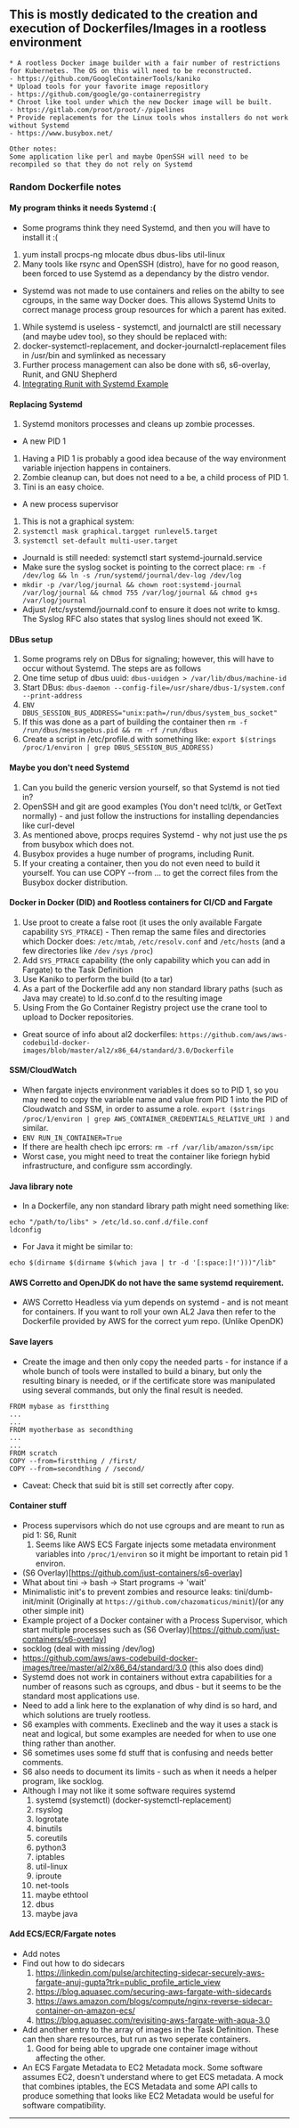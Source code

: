 ## This is mostly dedicated to the creation and execution of Dockerfiles/Images in a rootless environment

```
* A rootless Docker image builder with a fair number of restrictions for Kubernetes. The OS on this will need to be reconstructed.
- https://github.com/GoogleContainerTools/kaniko
* Upload tools for your favorite image repositlory
- https://github.com/google/go-containerregistry
* Chroot like tool under which the new Docker image will be built.
- https://gitlab.com/proot/proot/-/pipelines
* Provide replacements for the Linux tools whos installers do not work without Systemd 
- https://www.busybox.net/

Other notes:
Some application like perl and maybe OpenSSH will need to be recompiled so that they do not rely on Systemd 
```

### Random Dockerfile notes ###

#### My program thinks it needs Systemd :(
* Some programs think they need Systemd, and then you will have to install it :(
 1. yum install procps-ng mlocate dbus dbus-libs util-linux
 2. Many tools like rsync and OpenSSH (distro), have for no good reason, been forced to use Systemd as a dependancy by the distro vendor.
* Systemd was not made to use containers and relies on the abilty to see cgroups, in the same way Docker does. This allows Systemd Units to correct manage process group resources for which a parent has exited.
 1. While systemd is useless - systemctl, and journalctl are still necessary (and maybe udev too), so they should be replaced with:
 2. docker-systemctl-replacement, and docker-journalctl-replacement files in /usr/bin and symlinked as necessary
 3. Further process management can also be done with s6, s6-overlay, Runit, and GNU Shepherd
 4. [Integrating Runit with Systemd Example](https://busybox.net/kill_it_with_fire.txt)
#### Replacing Systemd
 1. Systemd monitors processes and cleans up zombie processes. 
* A new PID 1
 1. Having a PID 1 is probably a good idea because of the way environment variable injection happens in containers. 
 2. Zombie cleanup can, but does not need to a be, a child process of PID 1.
 3. Tini is an easy choice.
* A new process supervisor 
 1. This is not a graphical system: 
 2. `systemctl mask graphical.targget runlevel5.target`
 3. `systemctl set-default multi-user.target`
* Journald is still needed: systemctl start systemd-journald.service
* Make sure the syslog socket is pointing to the correct place: `rm -f /dev/log && ln -s /run/systemd/journal/dev-log /dev/log`
* `mkdir -p /var/log/journal && chown root:systemd-journal /var/log/journal && chmod 755 /var/log/journal && chmod g+s /var/log/journal`
* Adjust /etc/systemd/journald.conf to ensure it does not write to kmsg. The Syslog RFC also states that syslog lines should not exeed 1K. 
#### DBus setup
 1. Some programs rely on DBus for signaling; however, this will have to occur without Systemd. The steps are as follows
 2. One time setup of dbus uuid: `dbus-uuidgen > /var/lib/dbus/machine-id` 
 3. Start DBus: `dbus-daemon --config-file=/usr/share/dbus-1/system.conf --print-address`
 4. `ENV DBUS_SESSION_BUS_ADDRESS="unix:path=/run/dbus/system_bus_socket"`
 5. If this was done as a part of building the container then `rm -f /run/dbus/messagebus.pid && rm -rf /run/dbus`
 6. Create a script in /etc/profile.d with something like: `export $(strings /proc/1/environ | grep DBUS_SESSION_BUS_ADDRESS)`
#### Maybe you don't need Systemd
 1. Can you build the generic version yourself, so that Systemd is not tied in?
 2. OpenSSH and git are good examples (You don't need tcl/tk, or GetText normally) - and just follow the instructions for installing dependancies like curl-devel
 3. As mentioned above, procps requires Systemd - why not just use the ps from busybox which does not.
 4. Busybox provides a huge number of programs, including Runit.
 5. If your creating a container, then you do not even need to build it yourself. You can use COPY --from ... to get the correct files from the Busybox docker distribution.
 #### Docker in Docker (DID) and Rootless containers for CI/CD and Fargate
 1. Use proot to create a false root (it uses the only available Fargate capability `SYS_PTRACE`) - Then remap the same files and directories which Docker does: `/etc/mtab`, `/etc/resolv.conf` and `/etc/hosts` (and a few directories like `/dev` `/sys` `/proc`)
 2. Add `SYS_PTRACE` capability (the only capability which you can add in Fargate) to the Task Definition
 3. Use Kaniko to perform the build (to a tar)
 4. As a part of the Dockerfile add any non standard library paths (such as Java may create) to ld.so.conf.d to the resulting image
 5. Using From the Go Container Registry project use the crane tool to upload to Docker repositories.
* Great source of info about al2 dockerfiles: `https://github.com/aws/aws-codebuild-docker-images/blob/master/al2/x86_64/standard/3.0/Dockerfile`
#### SSM/CloudWatch
* When fargate injects environment variables it does so to PID 1, so you may need to copy the variable name and value from PID 1 into the PID of Cloudwatch and SSM, in order to assume a role. `export ($strings /proc/1/environ | grep AWS_CONTAINER_CREDENTIALS_RELATIVE_URI )` and similar.
* `ENV RUN_IN_CONTAINER=True`
* If there are health chech ipc errors: `rm -rf /var/lib/amazon/ssm/ipc`
* Worst case, you might need to treat the container like foriegn hybid infrastructure, and configure ssm accordingly.
#### Java library note
* In a Dockerfile, any non standard library path might need something like:
```
echo "/path/to/libs" > /etc/ld.so.conf.d/file.conf
ldconfig
```
* For Java it might be similar to:
```
echo $(dirname $(dirname $(which java | tr -d '[:space:]!')))"/lib"
```
#### AWS Corretto and OpenJDK do not have the same systemd requirement.
* AWS Corretto Headless via yum depends on systemd - and is not meant for containers. If you want to roll your own AL2 Java then refer to the Dockerfile provided by AWS for the correct yum repo. (Unlike OpenDK)
#### Save layers
* Create the image and then only copy the needed parts - for instance if a whole bunch of tools were installed to build a binary, but only the resulting binary is needed, or if the certificate store was manipulated using several commands, but only the final result is needed.
```
FROM mybase as firstthing
...
...
FROM myotherbase as secondthing
...
...
FROM scratch
COPY --from=firstthing / /first/
COPY --from=secondthing / /second/
```
* Caveat: Check that suid bit is still set correctly after copy.


#### Container stuff
* Process supervisors which do not use cgroups and are meant to run as pid 1: S6, Runit
  1. Seems like AWS ECS Fargate injects some metadata environment variables into `/proc/1/environ` so it might be important to retain pid 1 environ. 
* (S6 Overlay)[https://github.com/just-containers/s6-overlay]
* What about tini -> bash -> Start programs -> 'wait'
* Minimalistic init's to prevent zombies and resource leaks: tini/dumb-init/minit (Originally at `https://github.com/chazomaticus/minit`)/(or any other simple init)
* Example project of a Docker container with a Process Supervisor, which start multiple processes such as (S6 Overlay)[https://github.com/just-containers/s6-overlay]
* socklog (deal with missing /dev/log)
* https://github.com/aws/aws-codebuild-docker-images/tree/master/al2/x86_64/standard/3.0 (this also does dind)
* Systemd does not work in containers without extra capabilities for a number of reasons such as cgroups, and dbus - but it seems to be the standard most applications use.
* Need to add a link here to the explanation of why dind is so hard, and which solutions are truely rootless.
* S6 examples with comments. Execlineb and the way it uses a stack is neat and logical, but some examples are needed for when to use one thing rather than another.
* S6 sometimes uses some fd stuff that is confusing and needs better comments.
* S6 also needs to document its limits - such as when it needs a helper program, like socklog.
* Although I may not like it some software requires systemd
  1. systemd (systemctl) (docker-systemctl-replacement)
  2. rsyslog
  3. logrotate
  4. binutils
  5. coreutils
  6. python3
  7. iptables
  8. util-linux
  9. iproute
  10. net-tools
  11. maybe ethtool
  12. dbus
  13. maybe java 

#### Add ECS/ECR/Fargate notes
  * Add notes
  * Find out how to do sidecars
    1. https://linkedin.com/pulse/architecting-sidecar-securely-aws-fargate-anuj-gupta?trk=public_profile_article_view
    2. https://blog.aquasec.com/securing-aws-fargate-with-sidecards
    3. https://aws.amazon.com/blogs/compute/nginx-reverse-sidecar-container-on-amazon-ecs/
    4. https://blog.aquasec.com/revisiting-aws-fargate-with-aqua-3.0
  * Add another entry to the array of images in the Task Definition. These can then share resources, but run as two seperate containers.
    1. Good for being able to upgrade one container image without affecting the other.
  * An ECS Fargate Metadata to EC2 Metadata mock. Some software assumes EC2, doesn't understand where to get ECS metadata. A mock that combines iptables, the ECS Metadata and some API calls to produce something that looks like EC2 Metadata would be useful for software compatibility.

---
